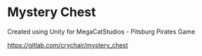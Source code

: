 # Mystery Chest

Created using Unity for
MegaCatStudios - Pitsburg Pirates Game

https://gitlab.com/crychair/mystery_chest